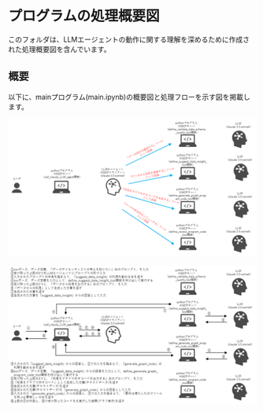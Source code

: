 # プログラムの処理概要図

このフォルダは、LLMエージェントの動作に関する理解を深めるために作成された処理概要図を含んでいます。

## 概要

以下に、mainプログラム(main.ipynb)の概要図と処理フローを示す図を掲載します。

![処理概要図1](./slide_01.png)

![処理概要図2](./slide_02.png)
